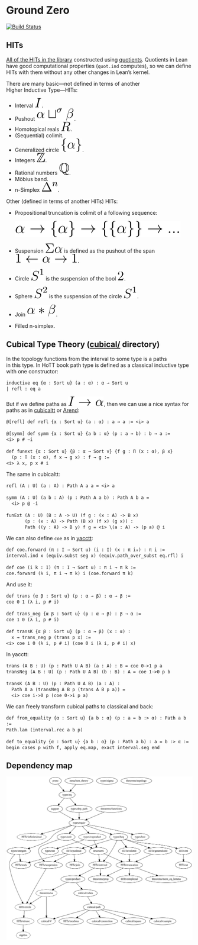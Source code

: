 # Ground Zero

[![Build Status](https://travis-ci.org/groupoid/lean.svg?branch=master)](https://travis-ci.org/groupoid/lean)

## HITs

[All of the HITs in the library](https://github.com/groupoid/lean/tree/master/ground_zero/HITs) constructed using [quotients](https://leanprover.github.io/theorem_proving_in_lean/axioms_and_computation.html#quotients). Quotients in Lean have good computational properties (`quot.ind` computes), so we can define HITs with them without any other changes in Lean’s kernel.

There are many basic—not defined in terms of another Higher Inductive Type—HITs:

* Interval ![I](pictures/interval.svg).
* Pushout ![pushout](pictures/pushout.svg).
* Homotopical reals ![R](pictures/reals.svg).
* (Sequential) colimit.
* Generalized circle ![{α}](pictures/gen_circle.svg).
* Integers ![ℤ](pictures/integer.svg).
* Rational numbers ![ℚ](pictures/rat.svg).
* Möbius band.
* n-Simplex ![Δⁿ](pictures/n_simplex.svg).

Other (defined in terms of another HITs) HITs:

* Propositional truncation is colimit of a following sequence:
  
  ![α → {α} → {{α}} → ...](pictures/prop_truncation_seq_colimit.svg)
* Suspension ![∑α](pictures/susp.svg) is defined as the pushout of the span ![𝟏 ← α → 𝟏](pictures/susp_span.svg).
* Circle ![S¹](pictures/s1.svg) is the suspension of the bool ![𝟐](pictures/bool.svg).
* Sphere ![S²](pictures/s2.svg) is the suspension of the circle ![S¹](pictures/s1.svg).
* Join ![join α β](pictures/join.svg).
* Filled n-simplex.

## Cubical Type Theory ([cubical/](https://github.com/groupoid/lean/blob/master/ground_zero/cubical/path.lean) directory)

In the topology functions from the interval to some type is a paths in this type. In HoTT book path type is defined as a classical inductive type with one constructor:

```lean
inductive eq {α : Sort u} (a : α) : α → Sort u
| refl : eq a
```

But if we define paths as ![I → α](pictures/path.svg), then we can use a nice syntax for paths as in [cubicaltt](https://github.com/mortberg/cubicaltt) or [Arend](https://github.com/JetBrains/arend):

```lean
@[refl] def refl {α : Sort u} (a : α) : a ⇝ a := <i> a

@[symm] def symm {α : Sort u} {a b : α} (p : a ⇝ b) : b ⇝ a :=
<i> p # −i

def funext {α : Sort u} {β : α → Sort v} {f g : Π (x : α), β x}
  (p : Π (x : α), f x ⇝ g x) : f ⇝ g :=
<i> λ x, p x # i
```

The same in cubicaltt:

```cubicaltt
refl (A : U) (a : A) : Path A a a = <i> a

symm (A : U) (a b : A) (p : Path A a b) : Path A b a =
  <i> p @ -i

funExt (A : U) (B : A -> U) (f g : (x : A) -> B x)
       (p : (x : A) -> Path (B x) (f x) (g x)) :
       Path ((y : A) -> B y) f g = <i> \(a : A) -> (p a) @ i
```

We can also define `coe` as in [yacctt](https://github.com/mortberg/yacctt):

```lean
def coe.forward (π : I → Sort u) (i : I) (x : π i₀) : π i :=
interval.ind x (equiv.subst seg x) (equiv.path_over_subst eq.rfl) i

def coe (i k : I) (π : I → Sort u) : π i → π k :=
coe.forward (λ i, π i → π k) i (coe.forward π k)
```

And use it:

```lean
def trans {α β : Sort u} (p : α ⇝ β) : α → β :=
coe 0 1 (λ i, p # i)

def trans_neg {α β : Sort u} (p : α ⇝ β) : β → α :=
coe 1 0 (λ i, p # i)

def transK {α β : Sort u} (p : α ⇝ β) (x : α) :
  x ⇝ trans_neg p (trans p x) :=
<i> coe i 0 (λ i, p # i) (coe 0 i (λ i, p # i) x)
```

In yacctt:

```yacctt
trans (A B : U) (p : Path U A B) (a : A) : B = coe 0->1 p a
transNeg (A B : U) (p : Path U A B) (b : B) : A = coe 1->0 p b

transK (A B : U) (p : Path U A B) (a : A) :
  Path A a (transNeg A B p (trans A B p a)) =
  <i> coe i->0 p (coe 0->i p a)
```

We can freely transform cubical paths to classical and back:

```lean
def from_equality {α : Sort u} {a b : α} (p : a = b :> α) : Path a b :=
Path.lam (interval.rec a b p)

def to_equality {α : Sort u} {a b : α} (p : Path a b) : a = b :> α :=
begin cases p with f, apply eq.map, exact interval.seg end
```

## Dependency map

![dependency map](pictures/dependency_map.svg "dependency map")
